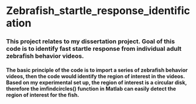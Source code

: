# Zebrafish_startle_response_identification

### This project relates to my dissertation project. Goal of this code is to identify fast startle response from individual adult zebrafish behavior videos. 

#### The basic principle of the code is to import a series of zebrafish behavior videos, then the code would identify the region of interest in the videos. Based on my experimental set up, the region of interest is a circular disk, therefore the imfindcircles() function in Matlab can easily detect the region of interest for the fish. 


